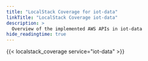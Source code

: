 ```yaml
---
title: "LocalStack Coverage for iot-data"
linkTitle: "LocalStack Coverage iot-data"
description: >
  Overview of the implemented AWS APIs in iot-data
hide_readingtime: true
---
```


{{< localstack_coverage service="iot-data" >}}

